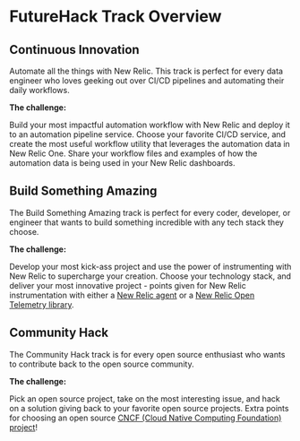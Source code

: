 # FutureHack Track Overview

## Continuous Innovation

Automate all the things with New Relic. This track is perfect for every data engineer who loves geeking out over CI/CD pipelines and automating their daily workflows.

**The challenge:**

Build your most impactful automation workflow with New Relic and deploy it to an automation pipeline service. Choose your favorite CI/CD service, and create the most useful workflow utility that leverages the automation data in New Relic One. Share your workflow files and examples of how the automation data is being used in your New Relic dashboards. 
 

## Build Something Amazing

The Build Something Amazing track is perfect for every coder, developer, or engineer that wants to build something incredible with any tech stack they choose. 

**The challenge:**

Develop your most kick-ass project and use the power of instrumenting with New Relic to supercharge your creation. Choose your technology stack, and deliver your most innovative project - points given for New Relic instrumentation with either a [New Relic agent](https://github.com/newrelic?q=agent&type=all&language=&sort=) or a [New Relic Open Telemetry library](https://github.com/newrelic?q=telemetry&type=all&language=&sort=). 


## Community Hack

The Community Hack track is for every open source enthusiast who wants to contribute back to the open source community.

**The challenge:**

Pick an open source project, take on the most interesting issue, and hack on a solution giving back to your favorite open source projects. Extra points for choosing an open source [CNCF (Cloud Native Computing Foundation) project](https://github.com/open-telemetry)!

